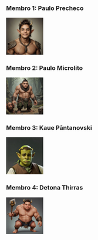 ### Membro 1: Paulo Precheco

<p>
 <img src="./img/49c6dd5e968c4b57-1.jpeg" width="20%" alt="Image description">
</p> 



### Membro 2: Paulo Microlito
<p>
 <img src="./img/PauloRibeiro.jpeg" width="20%" alt="Image description">
</p> 



### Membro 3: Kaue Pântanovski
<p>
 <img src="./img/Kaue_meme2.jpg" width="20%" alt="Image description">
</p>



### Membro 4: Detona Thirras
<p>
 <img src="./img/Thiago_meme2.jpeg" width="20%" alt="Image description">
</p>
